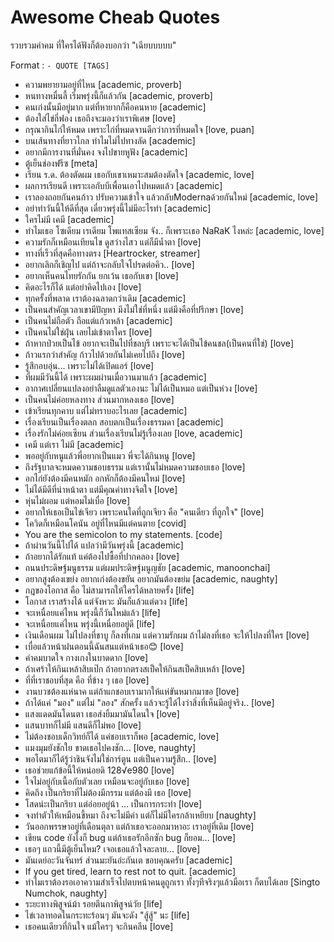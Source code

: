 # Awesome Cheab Quotes

รวบรวมคำคม ที่ใครได้ฟังก็ต้องบอกว่า "เฉียบบบบบ"

Format : `- QUOTE [TAGS]`

- ความพยายามอยู่ที่ไหน [academic, proverb]
- หนทางหมื่นลี้ เริ่มพรุ่งนี้ก็แล้วกัน [academic, proverb]
- คนเก่งนั้นมีอยู่มาก แต่ที่หายากก็คือคนหาย [academic]
- ต้องใส่ไข่กี่ฟอง เธอถึงจะมองว่าเราพิเศษ [love]
- กรุณากินไก่ให้หมด เพราะไก่ที่หมดจานดีกว่าการที่หมดใจ [love, puan]
- บนเส้นทางที่ยาวไกล ทำไมไม่ไปทางลัด [academic]
- อยากมีการงานที่มั่นคง จงไปขายหูฟัง [academic]
- ตู้เย็นช่องฟรีซ [meta]
- เรียน ร.ด. ต้องตัดผม เธอกับเขาเหมาะสมต้องตัดใจ [academic, love]
- ผลการเรียนดี เพราะเอกับบีเพื่อนเอาไปหมดแล้ว [academic]
- เราลองถอยกันคนก้าว ปรับความเข้าใจ แล้วกลับModernaด้วยกันใหม่ [academic, love]
- อย่าทำวันนี้ให้ดีที่สุด เดี๋ยวพรุ่งนี้ไม่มีอะไรทำ [academic]
- ใครไม่มี เคมี [academic]
- ทำไมเธอ โซเดียม เรเดียม โพแทสเซียม จัง.. ก็เพราะเธอ NaRaK ไงหล่ะ [academic, love]
- ความรักก็เหมือนเทียนไข ดูสว่างไสว แต่ก็มีน้ำตา [love]
- ทางที่เร็วที่สุดคือทางตรง [Heartrocker, streamer]
- อยากเลิกก็เชิญไป แต่ถ้าจะกลับใจโปรดต่อคิว.. [love]
- อยากเห็นคนไทยรักกัน ยกเว้น เธอกับเขา [love]
- คิดอะไรก็ได้ แต่อย่าคิดไปเอง [love]
- ทุกครั้งที่พลาด เราต้องฉลาดกว่าเดิม [academic]
- เป็นคนสำคัญเวลาเขามีปัญหา มึงไม่ใช่ที่หนึ่ง แต่มึงคือที่ปรึกษา [love]
- เป็นคนไม่ถือตัว ถือแต่แก้วเหล้า [academic]
- เป็นคนไม่ใช่ฝุ่น เลยไม่เข้าตาใคร [love]
- ถ้าหากป่วยเป็นไข้ อยากจะเป็นไปที่ชลบุรี เพราะจะได้เป็นไข้คนชล(เป็นคนที่ใช่) [love]
- ก้าวแรกว่าสำคัญ ก้าวไปด้วยกันไม่เคยไปถึง [love]
- รู้สึกอบอุ่น... เพราะไม่ได้เปิดแอร์ [love]
- ที่ผมมีวันนี้ได้ เพราะผมผ่านเมื่อวานมาแล้ว [academic]
- อากาศเปลี่ยนแปลงอย่าลืมดูแลตัวเองนะ ไม่ได้เป็นหมอ แต่เป็นห่วง [love]
- เป็นคนไม่ค่อยหลงทาง ส่วนมากหลงเธอ [love]
- เข้าเรียนทุกคาบ แต่ไม่ทราบอะไรเลย [academic]
- เรื่องเรียนเป็นเรื่องตลก สอบตกเป็นเรื่องธรรมดา [academic]
- เรื่องรักไม่ค่อยเซียน ส่วนเรื่องเรียนไม่รู้เรื่องเลย [love, academic]
- เคมี แต่เรา ไม่มี [academic]
- พออยู่กับหนูแล้วพี่อยากเป็นแมว พี่จะได้กินหนู [love]
- ถึงรัฐบาลจะหมดความชอบธรรม แต่เรานั้นไม่หมดความชอบเธอ [love]
- อกไก่ยังต้องมีคนหมัก อกหักก็ต้องมีคนใหม่ [love]
- ไม่ได้มีดีที่น่าหน้าตา แต่มีคุณค่าทางจิตใจ [love]
- หุ่นไม่ผอม แต่หอมไม่เบื่อ [love]
- อยากให้เธอเป็นไข่เจียว เพราะคนใดที่ถูกเจียว คือ "คนเดียว ที่ถูกใจ" [love]
- โควิดก็เหมือนโคนัน อยู่ที่ไหนมีแต่คนตาย [covid]
- You are the semicolon to my statements. [code]
- ถ้าผ่านวันนี้ไปได้ แปลว่ามีวันพรุ่งนี้ [academic]
- ถ้าอยากได้รักแท้ แค่ต้องไปซื้อที่ปากคลอง [love]
- ถนนประดิษฐ์มนูธรรม แต่ผมประดิษฐ์มนูญชัย [academic, manoonchai]
- อยากสูงต้องเขย่ง อยากเก่งต้องขยัน อยากมันต้องขย่ม [academic, naughty]
- กฎของโอกาส คือ ไม่สามารถให้ใครได้หลายครั้ง [life]
- โอกาส เราสร้างได้ แต่จังหวะ มันก็แล้วแต่ดวง [life]
- จะเหนื่อยแค่ไหน พรุ่งนี้ก็วันใหม่แล้ว [life]
- จะเหนื่อยแค่ไหน พรุ่งนี้เหนื่อยอยู่ดี [life]
- เงินเดือนผม ไม่ไปลงที่ชาบู ก็ลงที่เกม แต่ความรักผม ถ้าไม่ลงที่เธอ จะให้ไปลงที่ใคร [love]
- เบื่อแล้วหน้าฝนตอนนี้ฉันสนแต่หน้าเธอ😊 [love]
- คำคมบาดใจ กางเกงในบาดดาก [love]
- ถ้าเศร้าให้กินเหล้าสิบเป๊ก ถ้าอยากตรงสเป็คให้กินสเป็คสิบเหล้า [love]
- ที่ที่เราชอบที่สุด คือ ที่ข้าง ๆ เธอ [love]
- งานบวชต้องแห่นาค แต่ถ้าแกชอบเรามากให้แห่ขันหมากมาขอ [love]
- ถ้าได้แค่ "มอง" แต่ไม่ "ลอง" สักครั้ง แล้วจะรู้ได้ไงว่าสิ่งที่เห็นมีอยู่จริง.. [love]
- แสงแดดมันโดนตา เธอส่งยิ้มมามันโดนใจ [love]
- แสนบาทก็ไม่มี แสนดีก็ไม่พอ [love]
- ไม่ต้องชอบเด็กวิทย์ก็ได้ แค่ชอบเราก็พอ [academic, love]
- แมงมุมยังชักใย ขาดเธอไปคงชัก... [love, naughty]
- พอโตมาก็ได้รู้ว่าชินจังไม่ใช่การ์ตูน แต่เป็นความรู้สึก.. [love]
- เธอช่วยแก้ข้อนี้ให้หน่อยดิ 128√e980 [love]
- ใจไม่อยู่กับเนื้อกับตัวเลย เหมือนจะอยู่กับเธอ [love]
- คิดถึง เป็นกริยาที่ไม่ต้องมีกรรม แต่ต้องมี เธอ [love]
- โสดน่ะเป็นกริยา แต่อ่อยอยู่น้า … เป็นการกระทำ [love]
- จงทำตัวให้เหมือนขี้หมา ถึงจะไม่มีค่า แต่ก็ไม่มีใครกล้าเหยียบ [naughty]
- วันออกพรรษาอยู่ที่เดือนตุลา แต่ถ้าเธอจะออกมาหาอะ เราอยู่ที่เดิม [love]
- เขียน code ยังไงก็ bug แต่ถ้าเธอรักอีกซัก bug ก็ยอม... [love]
- เธอๆ แถวนี้มีตู้เย็นไหม? เจอเธอแล้วใจละลาย... [love]
- มันเดย์อะวันจันทร์ ส่วนมะยันอ่ะภันเต ขอบคุณครับ [academic]
- If you get tired, learn to rest not to quit. [academic]
- ทำไมเราต้องรอเอาความสำเร็จไปตบหน้าคนดูถูกเรา ทั้งๆทีจริงๆแล้วมือเรา ก็ตบได้เลย [Singto Numchok, naughty]
- ระยะทางพิสูจน์ม้า รอยตีนกาพิสูจน์วัย [life]
- ไข่เวลาทอดในกระทะร้อนๆ มันจะดัง "สู้สู้" นะ [life]
- เธอคนเดียวที่กินใจ แม้ใครๆ จะกินคลีน [love]
